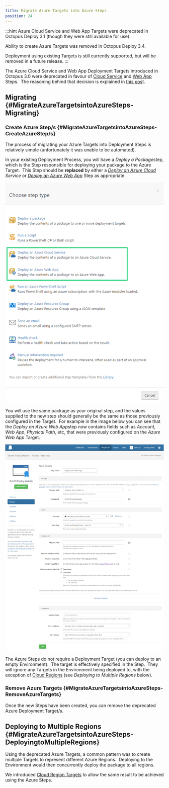 ```yaml
---
title: Migrate Azure Targets into Azure Steps
position: 24
---
```


:::hint
Azure Cloud Service and Web App Targets were deprecated in Octopus Deploy 3.1 (though they were still available for use).

Ability to create Azure Targets was removed in Octopus Deploy 3.4.

Deployment using existing Targets is still currently supported, but will be removed in a future release.
:::

The Azure Cloud Service and Web App Deployment Targets introduced in Octopus 3.0 were deprecated in favour of [Cloud Service](/docs/guides/azure-deployments/cloud-services/cloud-service-concepts/cloud-service-deployment-step.md) and [Web App](/docs/guides/azure-deployments/web-apps/web-app-concepts/web-app-deployment-step/index.md) Steps.  The reasoning behind that decision is explained in [this pos](https://octopus.com/blog/azure-changes)t.

## Migrating {#MigrateAzureTargetsintoAzureSteps-Migrating}

### Create Azure Step/s {#MigrateAzureTargetsintoAzureSteps-CreateAzureStep/s}

The process of migrating your Azure Targets into Deployment Steps is relatively simple (unfortunately it was unable to be automated).

In your existing Deployment Process, you will have a *Deploy a Package*step, which is the Step responsible for deploying your package to the Azure Target.  This Step should be **replaced** by either a *[Deploy an Azure Cloud](/docs/guides/azure-deployments/cloud-services/cloud-service-concepts/cloud-service-deployment-step.md) Service* or *[Deploy an Azure Web App](/docs/guides/azure-deployments/web-apps/web-app-concepts/web-app-deployment-step/index.md)* Step as appropriate.

![](/docs/images/5669687/5865627.png "width=500")

You will use the same package as your original step, and the values supplied to the new step should generally be the same as those previously configured in the Target.  For example in the image below you can see that the *Deploy an Azure Web App*step now contains fields such as *Account*, *Web App*, *Physical Path*, etc, that were previously configured on the *Azure Web App* Target.

![](/docs/images/5669687/5865628.png "width=500")

The Azure Steps do not require a Deployment Target (you can deploy to an empty Environment).  The target is effectively specified in the Step.  They will ignore any Targets in the Environment being deployed to, with the exception of [Cloud Regions](/docs/deployment-targets/cloud-regions.md) (see *Deploying to Multiple Regions* below).

### Remove Azure Targets {#MigrateAzureTargetsintoAzureSteps-RemoveAzureTargets}

Once the new Steps have been created, you can remove the deprecated Azure Deployment Target/s.

## Deploying to Multiple Regions {#MigrateAzureTargetsintoAzureSteps-DeployingtoMultipleRegions}

Using the deprecated Azure Targets, a common pattern was to create multiple Targets to represent different Azure Regions.  Deploying to the Environment would then concurrently deploy the package to all regions.

We introduced [Cloud Region Targets](/docs/deployment-targets/cloud-regions.md) to allow the same result to be achieved using the Azure Steps.
